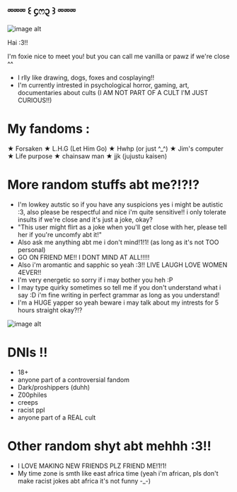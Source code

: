 ## ⏔⏔⏔ ꒰ ᧔ෆ᧓ ꒱ ⏔⏔⏔
![image alt](https://github.com/fqxxie/Idk-dude/blob/main/dce9d82c9a1d40a15c39e3b6a0da59a8-removebg-preview.png?raw=true)

Hai :3!! 

I'm foxie nice to meet you! but you can call me vanilla or pawz if we're close ^^
  - I rlly like drawing, dogs, foxes and cosplaying!!
  - I'm currently intrested in psychological horror, gaming, art, documentaries about cults (I AM NOT PART OF A CULT I'M JUST CURIOUS!!)

# My fandoms :
 ★ Forsaken
 ★ L.H.G (Let Him Go)
 ★ Hwhp (or just ^_^)
 ★ Jim's computer
 ★ Life purpose
 ★ chainsaw man
 ★ jjk (jujustu kaisen)

 # More random stuffs abt me?!?!?

- I'm lowkey autstic so if you have any suspicions yes i might be autistic :3, also please be respectful and nice i'm quite sensitive!! i only tolerate insults if we're close and it's just a joke, okay?
- "This user might flirt as a joke when you'll get close with her, please tell her if you're uncomfy abt it!"
- Also ask me anything abt me i don't mind!1!1! (as long as it's not TOO personal)
- GO ON FRIEND ME!! I DONT MIND AT ALL!!!!!
- Also i'm aromantic and sapphic so yeah :3!! LIVE LAUGH LOVE WOMEN 4EVER!!
- I'm very energetic so sorry if i may bother you heh :P
- I may type quirky sometimes so tell me if you don't understand what i say :D i'm fine writing in perfect grammar as long as you understand!
- I'm a HUGE yapper so yeah beware i may talk about my intrests for 5 hours straight okay?!?

![image alt](https://github.com/fqxxie/Idk-dude/blob/main/Shedletsky%20&%20Brighteyes%20spit%20it%20out%20meme%20%F0%9F%93%9E%F0%9F%92%9B%F0%9F%92%9C.jpeg?raw=true)

# DNIs !!
- 18+
- anyone part of a controversial fandom
- Dark/proshippers (duhh)
- Z00philes
- creeps
- racist ppl
- anyone part of a REAL cult

# Other random shyt abt mehhh :3!!

- I LOVE MAKING NEW FRIENDS PLZ FRIEND ME!1!1!
- My time zone is smth like east africa time (yeah i'm african, pls don't make racist jokes abt africa it's not funny -_-)

